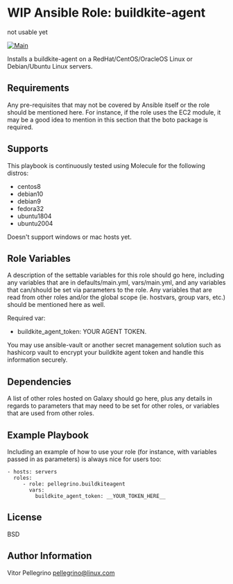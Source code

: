 # WIP Ansible Role: buildkite-agent

not usable yet

[![Main](https://github.com/pellegrino/ansible-buildkite-agent/workflows/main/badge.svg?event=push)](https://github.com/pellegrino/ansible-buildkite-agent/actions?query=workflow%3Amain)

Installs a buildkite-agent on a RedHat/CentOS/OracleOS Linux or Debian/Ubuntu Linux servers.

## Requirements

Any pre-requisites that may not be covered by Ansible itself or the role should be mentioned here. For instance, if the role uses the EC2 module, it may be a good idea to mention in this section that the boto package is required.

## Supports

This playbook is continuously tested using Molecule for the following distros:

- centos8
- debian10
- debian9
- fedora32
- ubuntu1804
- ubuntu2004

Doesn't support windows or mac hosts yet.

## Role Variables

A description of the settable variables for this role should go here, including any variables that are in defaults/main.yml, vars/main.yml, and any variables that can/should be set via parameters to the role. Any variables that are read from other roles and/or the global scope (ie. hostvars, group vars, etc.) should be mentioned here as well.

Required var:

- buildkite_agent_token: YOUR AGENT TOKEN.

You may use ansible-vault or another secret management solution such as hashicorp vault to encrypt your buildkite agent token and handle this information securely.

## Dependencies

A list of other roles hosted on Galaxy should go here, plus any details in regards to parameters that may need to be set for other roles, or variables that are used from other roles.

## Example Playbook

Including an example of how to use your role (for instance, with variables passed in as parameters) is always nice for users too:

    - hosts: servers
      roles:
         - role: pellegrino.buildkiteagent
           vars:
             buildkite_agent_token: __YOUR_TOKEN_HERE__

## License

BSD

## Author Information

Vitor Pellegrino <pellegrino@linux.com>
